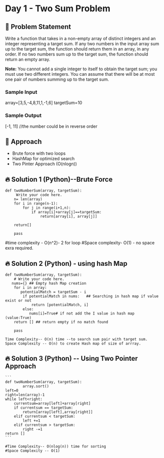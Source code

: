 # Day 1 - Two Sum Problem

## 📜 Problem Statement
Write a function that takes in a non-empty array of distinct integers and an integer representing a target sum. If any two numbers in the input array sum up to the target sum, the function should return them in an array, in any order.
If no two numbers sum up to the target sum, the function should return an empty array.

**Note:**
You cannot add a single integer to itself to obtain the target sum; you must use two different integers.
You can assume that there will be at most one pair of numbers summing up to the target sum.


### Sample Input
array=[3,5,-4,8,11,1,-1,6]
targetSum=10
### Sample Output
[-1, 11] //the number could be in reverse order


## 🧠 Approach
- Brute force with two loops 
- HashMap for optimized search 
- Two Pinter Approach (O(nlogn)) 

## 🔥 Solution 1 (Python)--Brute Force
```
def twoNumberSum(array, targetSum):
     Write your code here.
    n= len(array)
    for i in range(n-1):
        for j in range(i+1,n):
            if array[i]+array[j]==targetSum:
                return[array[i], array[j]]

    return[]
        
    pass
```
#time complexity - O(n^2)- 2 for loop 
#Space complexity- O(1) - no space exra required.
    
## 🔥 Solution 2 (Python) - using hash Map
```
def twoNumberSum(array, targetSum):
    # Write your code here.
   nums={} ## Empty hash Map creation 
    for i in array:
       potentialMatch = targetSum - i
        if potentialMatch in nums:   ## Searching in hash map if value exist or not 
            return [potentialMatch, i]
        else:
           nums[i]=True# if not add the I value in hash map (value:True)
    return [] ## return empty if no match found
    
    pass
```
    Time Complexity-- O(n) time --to search sum pair with target sum.
    Space Complexity -- O(n) to create Hash map of size of arrray.
    

 ## 🔥 Solution 3 (Python) -- Using Two Pointer Approach
    ```
    def twoNumberSum(array, targetSum):
            array.sort()
    left=0
    right=len(array)-1
    while left<right:
        currentsum=array[left]+array[right]
        if currentsum == targetSum:
            return[array[left],array[right]]
        elif currentsum < targetSum:
            left +=1
        elif currentsum > targetSum:
            right -=1
    return []
    ```
      
    #Time Complexity-- O(nlog(n)) time for sorting
    #Space Complexity -- O(1) 


